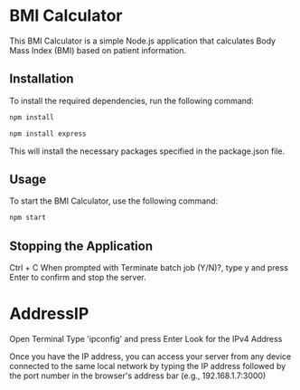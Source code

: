 # BMI Calculator

This BMI Calculator is a simple Node.js application that calculates Body Mass Index (BMI) based on patient information.

## Installation

To install the required dependencies, run the following command:

```bash
npm install

npm install express
```
This will install the necessary packages specified in the package.json file.

## Usage
To start the BMI Calculator, use the following command:
```bash
npm start
```

## Stopping the Application

Ctrl + C 
When prompted with Terminate batch job (Y/N)?, type y and press Enter to confirm and stop the server.


# AddressIP
Open Terminal 
Type 'ipconfig' and press Enter
Look for the IPv4 Address

Once you have the IP address, you can access your server from any device connected to 
the same local network by typing the IP address followed by the port number in the 
browser's address bar (e.g., 192.168.1.7:3000)

